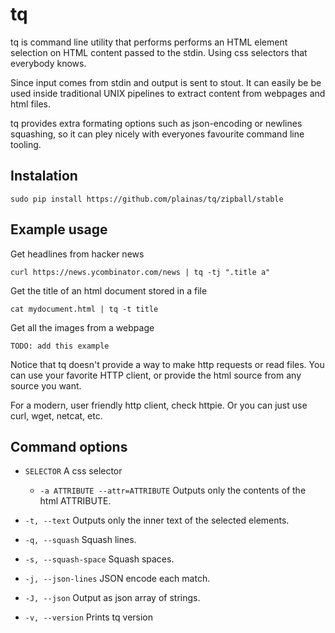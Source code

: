 # tq

tq is command line utility  that performs performs an HTML element selection on HTML content passed to the stdin. Using css selectors that everybody knows.

Since input comes from stdin and output is sent to stout. It can easily be be used inside traditional UNIX pipelines to extract content from webpages and html files.

tq provides extra formating options such as json-encoding or newlines squashing, so it can pley nicely with everyones favourite command line tooling.


## Instalation

	sudo pip install https://github.com/plainas/tq/zipball/stable


## Example usage

Get headlines from hacker news

	curl https://news.ycombinator.com/news | tq -tj ".title a"

Get the title of an html document stored in a file

	cat mydocument.html | tq -t title

Get all the images from a webpage

	TODO: add this example


Notice that tq doesn't provide a way to make http requests or read files. You can use your favorite HTTP client, or provide the html source from any source you want.

For a modern, user friendly http client, check httpie. Or you can just use curl, wget, netcat, etc.

## Command options

  * `SELECTOR`
    A css selector

	* `-a ATTRIBUTE --attr=ATTRIBUTE`
	  Outputs only the contents of the html ATTRIBUTE.

  * `-t, --text`
    Outputs only the inner text of the selected elements.

  * `-q, --squash`
    Squash lines.

  * `-s, --squash-space`
    Squash spaces.

  * `-j, --json-lines`
    JSON encode each match.

  * `-J, --json`
    Output as json array of strings.

  * `-v, --version`
    Prints tq version

